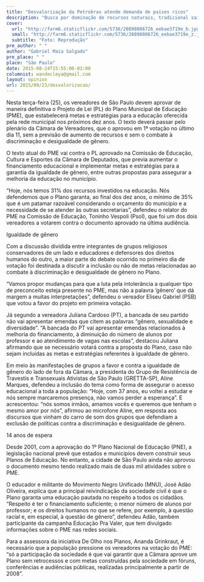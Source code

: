 ```yaml
---
title: "Desvalorização da Petrobras atende demanda de países ricos"
description: "Busca por dominação de recursos naturais, tradicional saída para crise, gera movimentações políticas e econômicas para enfraquecer países detentores de petróleo."
cover:
  url: "http://farm6.staticflickr.com/5736/20898086726_eebae3719e_b.jpg"
  small: "http://farm6.staticflickr.com/5736/20898086726_eebae3719e_z.jpg"
  subtitle: "Foto: Reprodução"
pre_author: " "
author: "Gabriel Maia Salgado"
pre_place: " "
place: "São Paulo"
date: 2015-08-24T15:55:00-03:00
columnist: wandecleya@gmail.com
layout: opinion
url: 2015/09/23/desvalorizacao/
---
```


Nesta terça-feira (25), os vereadores de São Paulo devem aprovar de maneira definitiva o Projeto de Lei (PL) do Plano Municipal de Educação (PME), que estabelecerá metas e estratégias para a educação oferecida pela rede municipal nos próximos dez anos. O texto deverá passar pelo plenário da Câmara de Vereadores, que o aprovou em 1ª votação no último dia 11, sem a previsão de aumento de recursos e sem o combate à discriminação e desigualdade de gênero.

O texto atual do PME vai contra o PL aprovado na Comissão de Educação, Cultura e Esportes da Câmara de Deputados, que previa aumentar o financiamento educacional e implementar metas e estratégias para a garantia da igualdade de gênero, entre outras propostas para assegurar a melhoria da educação no município.

“Hoje, nós temos 31% dos recursos investidos na educação. Nós defendemos que o Plano garanta, ao final dos dez anos, o mínimo de 35% que é um patamar razoável considerando o orçamento do município e a necessidade de se atender às outras secretarias”, defendeu o relator do PME na Comissão de Educação, Toninho Vespoli (Psol), que foi um dos dois vereadores a votarem contra o documento aprovado na última audiência.

Igualdade de gênero

Com a discussão dividida entre integrantes de grupos religiosos conservadores de um lado e educadores e defensores dos direitos humanos do outro, a maior parte do debate ocorrido no primeiro dia de votação foi destinada a discutir a inclusão ou não de metas relacionadas ao combate à discriminação e desigualdade de gênero no Plano.

“Vamos propor mudanças para que a luta pela intolerância a qualquer tipo de preconceito esteja presente no PME, mas não a palavra ‘gênero’ que dá margem a muitas interpretações”, defendeu o vereador Eliseu Gabriel (PSB) que votou a favor do projeto em primeira votação.

Já segundo a vereadora Juliana Cardoso (PT), a bancada de seu partido não vai apresentar emendas que citem as palavras “gênero, sexualidade e diversidade”. “A bancada do PT vai apresentar emendas relacionados à melhoria do financiamento, à diminuição do número de alunos por professor e ao atendimento de vagas nas escolas”, destacou Juliana afirmando que se necessário votará contra a proposta do Plano, caso não sejam incluídas as metas e estratégias referentes à igualdade de gênero.

Em meio às manifestações de grupos a favor e contra a igualdade de gênero do lado de fora da Câmara, a presidenta do Grupo de Resistência de Travestis e Transexuais Ativistas de São Paulo (GRETTA-SP), Aline Marques, defendeu a inclusão do tema como forma de assegurar o acesso educacional a toda a população: “Hoje, com 37 anos, eu voltei a estudar e nós sempre marcaremos presença, não vamos perder a esperança”. E acrescentou: “nós somos irmãos, amamos vocês e queremos que tenham o mesmo amor por nós”, afirmou ao microfone Aline, em resposta aos discursos que vinham do carro de som dos grupos que defendiam a exclusão de políticas contra a discriminação e desigualdade de gênero.

14 anos de espera

Desde 2001, com a aprovação do 1º Plano Nacional de Educação (PNE), a legislação nacional prevê que estados e municípios devem construir seus Planos de Educação. No entanto, a cidade de São Paulo ainda não aprovou o documento mesmo tendo realizado mais de duas mil atividades sobre o PME.

O educador e militante do Movimento Negro Unificado (MNU), José Adão Oliveira, explica que a principal reivindicação da sociedade civil é que o Plano garanta uma educação pautada no respeito a todos os cidadãos. “Respeito é ter o financiamento suficiente; o menor número de alunos por professor; e os direitos humanos no que se refere, por exemplo, à questão racial e, em especial, à questão de gênero”, defendeu Adão, também participante da campanha Educação Pra Valer, que tem divulgado informações sobre o PME nas redes sociais.

Para a assessora da iniciativa De Olho nos Planos, Ananda Grinkraut, é necessário que a população pressione os vereadores na votação do PME: “só a participação da sociedade é que vai garantir que a Câmara aprove um Plano sem retrocessos e com metas construídas pela sociedade em fóruns, conferências e audiências públicas, realizadas principalmente a partir de 2008”.

